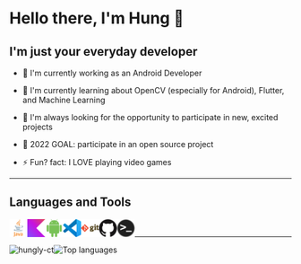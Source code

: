 # Hello there, I'm Hung 👋

## I'm just your everyday developer

- 🔭 I'm currently working as an Android Developer

- 🌱 I'm currently learning about OpenCV (especially for Android), Flutter, and Machine Learning

- 👯 I'm always looking for the opportunity to participate in new, excited projects

- 🥅 2022 GOAL: participate in an open source project

- ⚡ Fun? fact: I LOVE playing video games

---

## Languages and Tools

<img align="left" alt="Java" width="32px" src="https://raw.githubusercontent.com/github/explore/80688e429a7d4ef2fca1e82350fe8e3517d3494d/topics/java/java.png"/> <img align="left" alt="Kotlin" width="32px" src="https://raw.githubusercontent.com/github/explore/80688e429a7d4ef2fca1e82350fe8e3517d3494d/topics/kotlin/kotlin.png"/> <img align="left" alt="Android" width="32px" src="https://raw.githubusercontent.com/github/explore/80688e429a7d4ef2fca1e82350fe8e3517d3494d/topics/android/android.png"/> <img align="left" alt="VS Code" width="32px" src="https://raw.githubusercontent.com/github/explore/80688e429a7d4ef2fca1e82350fe8e3517d3494d/topics/visual-studio-code/visual-studio-code.png"/> <img align="left" alt="Git" width="32px" src="https://raw.githubusercontent.com/github/explore/80688e429a7d4ef2fca1e82350fe8e3517d3494d/topics/git/git.png"/> <img align="left" alt="GitHub" width="32px" src="https://raw.githubusercontent.com/github/explore/78df643247d429f6cc873026c0622819ad797942/topics/github/github.png"/> <img align="left" alt="Terminal" width="32px" src="https://raw.githubusercontent.com/github/explore/d92924b1d925bb134e308bd29c9de6c302ed3beb/topics/terminal/terminal.png"/>

<br/>

---

<img align="left" alt="hungly-ct" src="https://github-readme-stats-ten-mauve.vercel.app/api?username=hungly-ct&count_private=true&show_icons=true&theme=dark&hide_border=true"/>

<img align="left" alt="Top languages" src="https://github-readme-stats-ten-mauve.vercel.app/api/top-langs?username=hungly-ct&langs_count=8&layout=compact&theme=dark&hide_border=true"/>
